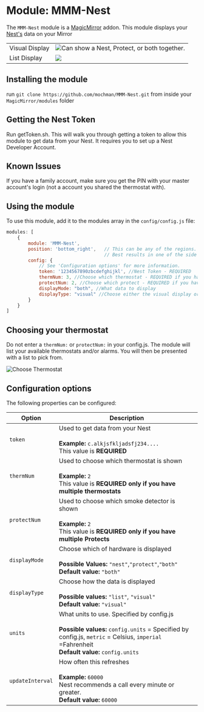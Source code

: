 # Module: MMM-Nest
The `MMM-Nest` module is a <a href="https://github.com/MichMich/MagicMirror">MagicMirror</a> addon.
This module displays your <a href="https://www.nest.com">Nest's</a> data on your Mirror

<table width="100%" style="center">
<tr>
<td>Visual Display</td>
<td><img src="https://cloud.githubusercontent.com/assets/19363185/26743718/e33860d4-47b0-11e7-8dab-c9b305358b01.png"<br>Can show a Nest, Protect, or both together.</td>
</tr>
<tr>
<td>List Display</td>
<td><img src="https://cloud.githubusercontent.com/assets/19363185/26743717/e3319588-47b0-11e7-86d8-e5e899bbf1ca.png"</td>
</tr>
</table>

## Installing the module
run `git clone https://github.com/mochman/MMM-Nest.git` from inside your `MagicMirror/modules` folder

## Getting the Nest Token
Run getToken.sh.  This will walk you through getting a token to allow this module to get data from your Nest.  It requires you to set up a Nest Developer Account.

## Known Issues
If you have a family account, make sure you get the PIN with your master account's login (not a account you shared the thermostat with).

## Using the module
To use this module, add it to the modules array in the `config/config.js` file:
````javascript
modules: [
	{
		module: 'MMM-Nest',
		position: 'bottom_right',	// This can be any of the regions.
									// Best results in one of the side regions like: top_left
		config: {
			// See 'Configuration options' for more information.
			token: '1234567890zbcdefghijkl', //Nest Token - REQUIRED
			thermNum: 3, //Choose which thermostat - REQUIRED if you have multiple thermostats and want to use visual mode
			protectNum: 2, //Choose which protect - REQUIRED if you have multiple protects and want to use visual mode
			displayMode: "both", //What data to display
			displayType: "visual" //Choose either the visual display or a list
		}
	}
]
````

## Choosing your thermostat
Do not enter a `thermNum:` or `protectNum:` in your config.js.  The module will list your available thermostats and/or alarms.  You will then be presented with a list to pick from.

![Choose Thermostat](https://cloud.githubusercontent.com/assets/19363185/19137765/4768b484-8b44-11e6-8441-e9b43c3f32fd.png)

## Configuration options
The following properties can be configured:


<table width="100%">
	<!-- why, markdown... -->
	<thead>
		<tr>
			<th>Option</th>
			<th width="100%">Description</th>
		</tr>
	<thead>
	<tbody>
		<tr>
			<td><code>token</code></td>
			<td>Used to get data from your Nest<br>
				<br><b>Example:</b> <code>c.alkjsfkljadsfj234....</code>
				<br> This value is <b>REQUIRED</b>
			</td>
		</tr>
		<tr>
			<td><code>thermNum</code></td>
			<td>Used to choose which thermostat is shown<br>
				<br><b>Example:</b> <code>2</code>
				<br> This value is <b>REQUIRED only if you have multiple thermostats</b>
			</td>
		</tr>
		 <tr>
            <td><code>protectNum</code></td>
            <td>Used to choose which smoke detector is shown<br>
                <br><b>Example:</b> <code>2</code>
                <br> This value is <b>REQUIRED only if you have multiple Protects</b>
            </td>
        </tr>
		<tr>
			<td><code>displayMode</code></td>
			<td>Choose which of hardware is displayed<br>
				<br><b>Possible Values:</b> <code>"nest"</code>,<code>"protect"</code>,<code>"both"</code>
				<br><b>Default value:</b> <code>"both"</code>
			</td>
		</tr>
		<tr>
                        <td><code>displayType</code></td>
                        <td>Choose how the data is displayed<br>
                                <br><b>Possible values:</b> <code>"list"</code>, <code>"visual"</code>
                                <br><b>Default value:</b> <code>"visual"</code>
                        </td>
                </tr>
		<tr>
			<td><code>units</code></td>
			<td>What units to use. Specified by config.js<br>
				<br><b>Possible values:</b> <code>config.units</code> = Specified by config.js, <code>metric</code> = Celsius, <code>imperial</code> =Fahrenheit
				<br><b>Default value:</b> <code>config.units</code>
			</td>
		</tr>
		<tr>
			<td><code>updateInterval</code></td>
			<td>How often this refreshes<br>
				<br><b>Example:</b> <code>60000</code>
				<br> Nest recommends a call every minute or greater.
				<br><b>Default value:</b> <code>60000</code>
			</td>
		</tr>
	</tbody>
</table>
